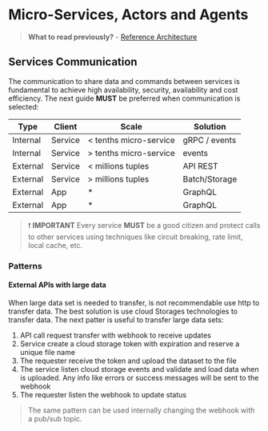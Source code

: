 # Micro-Services, Actors and Agents

> **What to read previously?** - [Reference Architecture](index.md)

## Services Communication

The communication  to share data and commands between services is fundamental to achieve high availability, security, availability and cost efficiency. The next guide **MUST** be preferred when communication is selected:

|  Type | Client | Scale | Solution |
|---|---|---|---|
| Internal | Service | < tenths micro-service | gRPC / events |
| Internal | Service | > tenths micro-service| events |
| External | Service | < millions tuples | API REST |
| External | Service | > millions tuples | Batch/Storage |
| External | App     | * | GraphQL  |
| External | App     | * | GraphQL  |

> :exclamation: **IMPORTANT** Every service **MUST** be a good citizen and protect calls to other services using techniques like circuit breaking, rate limit, local cache, etc.

### Patterns

#### External APIs with large data

When large data set is needed to transfer, is not recommendable use http to transfer data. The best solution is use cloud Storages technologies to transfer data. The next patter is useful to transfer large data sets:

1. API call request transfer with webhook to receive updates
2. Service create a cloud storage token with expiration and reserve a unique file name
3. The requester receive the token and upload the dataset to the file
4. The service listen cloud storage events and validate and load data when is uploaded. Any info like errors or success messages will be sent to the webhook
5. The requester listen the webhook to update status

> The same pattern can be used internally changing the webhook with a pub/sub topic.
